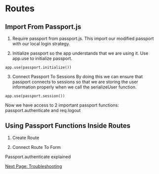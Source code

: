 # Routes
<!-- Main Heading
Brief overview
Subheadings as necessary
Graphics
Sep blocks instruction steps
Notes cautions and warnings as needed
Conclusion -->

## Import From Passport.js

1. Require passport from passport.js.
This import our modified passport with our local login strategy.

2. Initialize passport so the app understands that we are using it.
Use app.use to initialize passport.

`app.use(passport.initialize())`

3. Connect Passport To Sessions
By doing this we can ensure that passport connects to sessions so that we are storing the user information properly when we call the serializeUser function.

`app.use(passport.session())`

Now we have access to 2 important passport functions: passport.authenticate and req.logout
<!-- show code block of routes -->

## Using Passport Functions Inside Routes

<!-- explain routes briefly and include a link for further reading -->

1. Create Route

2. Connect Route To Form

Passport.authenticate explained
<!--  -->

[Next Page: Troubleshooting](/trouble)